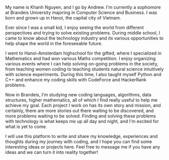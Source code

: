 

My name is Khanh Nguyen, and I go by Andrew. I'm currently a sophomore at Brandeis University majoring in Computer Science and Business. I was born and grown up in Hanoi, the capital city of Vietnam. 

Ever since I was a small kid, I enjoy seeing the world from different perspectives and trying to solve existing problems. During middle school, I came to know about the technology industry and its various opportunities to help shape the world in the foreseeable future.

I went to Hanoi-Amsterdam highschool for the gifted, where I specialized in Mathematics and had won various Maths competition. I enjoy organizing various events where I can help solving on-going problems in the society, from teaching women coding to teaching students natural science intuitively with science experiments. During this time, I also taught myself Python and C++ and enhance my coding skills with CodeForce and HackerRank problems.

Now in Brandeis, I'm studying new coding languages, algorithms, data structures, higher mathematics, all of which I find really useful to help me achieve my goal. Each project I work on has its own story and mission, and certainly, there are more stories out there waiting to be discovered, and more problems waiting to be solved. Finding and solving these problems with technology is what keeps me up all day and night, and I'm excited for what is yet to come.

I will use this platform to write and share my knowledge, experiences and thoughts during my journey with coding, and I hope you can find some interesting ideas or projects here. Feel free to message me if you have any ideas and we can turn it into reality together!